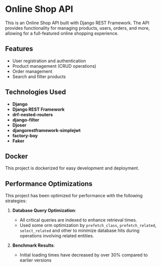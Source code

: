 # Online Shop API  

This is an Online Shop API built with Django REST Framework. The API provides functionality for managing products, users, orders, and more, allowing for a full-featured online shopping experience.  


## Features  
- User registration and authentication  
- Product management (CRUD operations)  
- Order management  
- Search and filter products  


## Technologies Used  

- **Django**  
- **Django REST Framework**  
- **drf-nested-routers**  
- **django-filter**  
- **Djoser**  
- **djangorestframework-simplejwt**  
- **factory-boy**  
- **Faker**  


## Docker  

This project is dockerized for easy development and deployment. 



## Performance Optimizations  

This project has been optimized for performance with the following strategies:  

1. **Database Query Optimization**:  
   - All critical queries are indexed to enhance retrieval times.  
   - Used some orm optimization by `prefetch_class`, `prefetch_related`, `select_related` and other to minimize database hits during operations involving related entities.  


2. **Benchmark Results**:  
   - Initial loading times have decreased by over 30% compared to earlier versions
  



